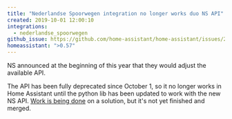 ```yaml
---
title: "Nederlandse Spoorwegen integration no longer works duo NS API"
created: 2019-10-01 12:00:10
integrations:
  - nederlandse_spoorwegen
github_issue: https://github.com/home-assistant/home-assistant/issues/26622
homeassistant: ">0.57"
---
```


NS announced at the beginning of this year that they would adjust the available API.

The API has been fully deprecated since October 1, so it no longer works in Home Assistant until the python lib has been updated to work with the new NS API. [Work is being done](https://github.com/aquatix/ns-api/pull/17) on a solution, but it's not yet finished and merged.
